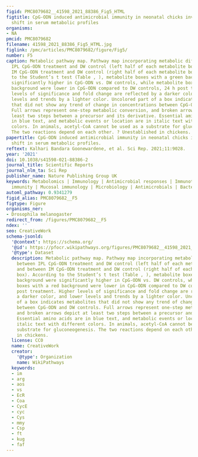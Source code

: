 ```yaml
---
figid: PMC8079682__41598_2021_88386_Fig5_HTML
figtitle: CpG-ODN induced antimicrobial immunity in neonatal chicks involves a substantial
  shift in serum metabolic profiles
organisms:
- NA
pmcid: PMC8079682
filename: 41598_2021_88386_Fig5_HTML.jpg
figlink: /pmc/articles/PMC8079682/figure/Fig5/
number: F5
caption: Metabolic pathway map. Pathway map incorporating metabolic differences between
  IPL CpG-ODN treatment and DW control (left half of each metabolite box) and between
  IM CpG-ODN treatment and DW control (right half of each metabolite box). According
  to the Student’s t test (Table , ), metabolite boxes with a green background were
  significantly higher in CpG-ODN vs. DW controls, while metabolite boxes with a red
  background were lower in CpG-ODN compared to DW controls, 24 h post treatment. Higher
  levels of significance and fold change are reflected by a darker color, and lower
  levels and trends by a lighter color. Uncolored part of a box indicates metabolites
  that did not show any trend of change in concentrations between CpG-ODN and DW controls.
  Full arrows represent one-step metabolic conversion, and broken arrows depict at
  least two steps between a precursor and its derivative. Essential amino acids are
  in blue text, and metabolic events or location are in italic text with different
  colors. In animals, acetyl-CoA cannot be used as a substrate for gluconeogenesis.
  The two reactions depend on each other. ? Unestablished in chickens.
papertitle: CpG-ODN induced antimicrobial immunity in neonatal chicks involves a substantial
  shift in serum metabolic profiles.
reftext: Kalhari Bandara Goonewardene, et al. Sci Rep. 2021;11:9028.
year: '2021'
doi: 10.1038/s41598-021-88386-2
journal_title: Scientific Reports
journal_nlm_ta: Sci Rep
publisher_name: Nature Publishing Group UK
keywords: Metabolomics | Immunology | Antimicrobial responses | Immunotherapy | Innate
  immunity | Mucosal immunology | Microbiology | Antimicrobials | Bacteria
automl_pathway: 0.9341279
figid_alias: PMC8079682__F5
figtype: Figure
organisms_ner:
- Drosophila melanogaster
redirect_from: /figures/PMC8079682__F5
ndex: ''
seo: CreativeWork
schema-jsonld:
  '@context': https://schema.org/
  '@id': https://pfocr.wikipathways.org/figures/PMC8079682__41598_2021_88386_Fig5_HTML.html
  '@type': Dataset
  description: Metabolic pathway map. Pathway map incorporating metabolic differences
    between IPL CpG-ODN treatment and DW control (left half of each metabolite box)
    and between IM CpG-ODN treatment and DW control (right half of each metabolite
    box). According to the Student’s t test (Table , ), metabolite boxes with a green
    background were significantly higher in CpG-ODN vs. DW controls, while metabolite
    boxes with a red background were lower in CpG-ODN compared to DW controls, 24 h
    post treatment. Higher levels of significance and fold change are reflected by
    a darker color, and lower levels and trends by a lighter color. Uncolored part
    of a box indicates metabolites that did not show any trend of change in concentrations
    between CpG-ODN and DW controls. Full arrows represent one-step metabolic conversion,
    and broken arrows depict at least two steps between a precursor and its derivative.
    Essential amino acids are in blue text, and metabolic events or location are in
    italic text with different colors. In animals, acetyl-CoA cannot be used as a
    substrate for gluconeogenesis. The two reactions depend on each other. ? Unestablished
    in chickens.
  license: CC0
  name: CreativeWork
  creator:
    '@type': Organization
    name: WikiPathways
  keywords:
  - im
  - arg
  - aos
  - vs
  - EcR
  - Coa
  - CycE
  - cyc
  - Cys
  - mmy
  - Csp
  - ft
  - kug
  - faf
---
```

